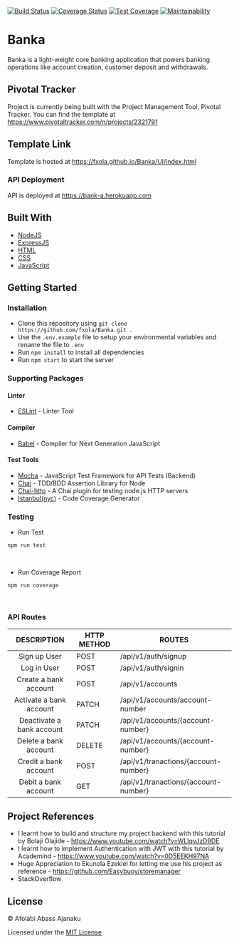 [![Build Status](https://travis-ci.org/fxola/Banka.svg?branch=develop)](https://travis-ci.org/fxola/Banka) [![Coverage Status](https://coveralls.io/repos/github/fxola/Banka/badge.svg?branch=develop)](https://coveralls.io/github/fxola/Banka?branch=develop) [![Test Coverage](https://api.codeclimate.com/v1/badges/7a64ab3f1605506e43b2/test_coverage)](https://codeclimate.com/github/fxola/Banka/test_coverage) [![Maintainability](https://api.codeclimate.com/v1/badges/7a64ab3f1605506e43b2/maintainability)](https://codeclimate.com/github/fxola/Banka/maintainability)

# Banka

Banka is a light-weight core banking application that powers banking operations like account creation, customer deposit and withdrawals.

## Pivotal Tracker

Project is currently being built with the Project Management Tool, Pivotal Tracker. You can find the template at https://www.pivotaltracker.com/n/projects/2321791

## Template Link

Template is hosted at https://fxola.github.io/Banka/UI/index.html

### API Deployment

API is deployed at https://bank-a.herokuapp.com

## Built With

<ul>
<li><a href="https://nodejs.org/">NodeJS</a></li>
<li><a href="https://expressjs.com/">ExpressJS</a></li>
<li><a href="https://developer.mozilla.org/kab/docs/Web/HTML">HTML</a></li>
<li><a href="https://developer.mozilla.org/en-US/docs/Web/CSS">CSS</a></li>
<li><a href="https://developer.mozilla.org/bm/docs/Web/JavaScript">JavaScript</a></li>
</ul>

## Getting Started

### Installation

- Clone this repository using `git clone https://github.com/fxola/Banka.git .`
- Use the `.env.example` file to setup your environmental variables and rename the file to `.env`
- Run `npm install` to install all dependencies
- Run `npm start` to start the server

### Supporting Packages

#### Linter

- [ESLint](https://eslint.org/) - Linter Tool

#### Compiler

- [Babel](https://eslint.org/) - Compiler for Next Generation JavaScript

#### Test Tools

- [Mocha](https://mochajs.org/) - JavaScript Test Framework for API Tests (Backend)
- [Chai](http://chaijs.com/) - TDD/BDD Assertion Library for Node
- [Chai-http](https://github.com/visionmedia/supertest) - A Chai plugin for testing node.js HTTP servers
- [Istanbul(nyc)](https://istanbul.js.org/) - Code Coverage Generator

### Testing

<ul><li>Run Test</li></ul>
<pre><code>npm run test</code></pre>
<br>
<ul><li>Run Coverage Report</li></ul>
<pre><code>npm run coverage</code></pre>
<br>

### API Routes

|        DESCRIPTION        | HTTP METHOD | ROUTES                               |
| :-----------------------: | ----------- | ------------------------------------ |
|       Sign up User        | POST        | /api/v1/auth/signup                  |
|        Log in User        | POST        | /api/v1/auth/signin                  |
|   Create a bank account   | POST        | /api/v1/accounts                     |
|  Activate a bank account  | PATCH       | /api/v1/accounts/account-number      |
| Deactivate a bank account | PATCH       | /api/v1/accounts/{account-number}    |
|   Delete a bank account   | DELETE      | /api/v1/accounts/{account-number}    |
|   Credit a bank account   | POST        | /api/v1/tranactions/{account-number} |
|   Debit a bank account    | GET         | /api/v1/tranactions/{account-number} |

## Project References

- I learnt how to build and structure my project backend with this tutorial by Bolaji Olajide - https://www.youtube.com/watch?v=WLIqvJzD9DE
- I learnt how to implement Authentication with JWT with this tutorial by Academind - https://www.youtube.com/watch?v=0D5EEKH97NA
- Huge Appreciation to Ekunola Ezekiel for letting me use his project as reference - https://github.com/Easybuoy/storemanager
- StackOverflow

## License

&copy; Afolabi Abass Ajanaku

Licensed under the [MIT License](https://github.com/fxola/Banka/blob/develop/LICENSE)
